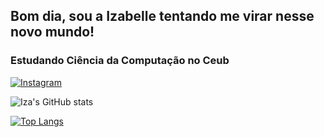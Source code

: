 ## Bom dia, sou a Izabelle tentando me virar nesse novo mundo!


### Estudando Ciência da Computação no Ceub 




[![Instagram](https://img.shields.io/badge/Instagram-E4405F?style=for-the-badge&logo=instagram&logoColor=white)](https://www.instagram.com/izabelle_alencar_/)



![Iza's GitHub stats](https://github-readme-stats.vercel.app/api?username=izabellealencar05&show_icons=true&theme=transparent)

[![Top Langs](https://github-readme-stats.vercel.app/api/top-langs/?username=izabellealencar05&layout=donut-vertical&theme=transparent)](https://github.com/izabellealencar05/github-readme-stats)


